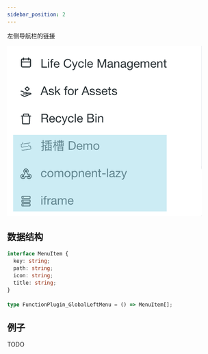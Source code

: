 ```yaml
---
sidebar_position: 2
---
```


左侧导航栏的链接

![global-left-menu](./assets/global-left-menu.png)

## 数据结构

```typescript
interface MenuItem {
  key: string;
  path: string;
  icon: string;
  title: string;
}

type FunctionPlugin_GlobalLeftMenu = () => MenuItem[];
```

## 例子

TODO
